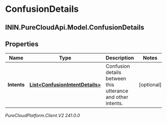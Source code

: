 # ConfusionDetails

## ININ.PureCloudApi.Model.ConfusionDetails

## Properties

|Name | Type | Description | Notes|
|------------ | ------------- | ------------- | -------------|
| **Intents** | [**List&lt;ConfusionIntentDetails&gt;**](ConfusionIntentDetails) | Confusion details between this utterance and other intents. | [optional] |



_PureCloudPlatform.Client.V2 241.0.0_
